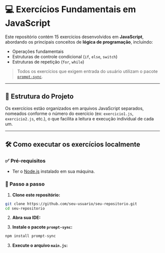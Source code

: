 # 💻 Exercícios Fundamentais em JavaScript

Este repositório contém 15 exercícios desenvolvidos em **JavaScript**, abordando os principais conceitos de **lógica de programação**, incluindo:

- Operações fundamentais
- Estruturas de controle condicional (`if`, `else`, `switch`)
- Estruturas de repetição (`for`, `while`)

> Todos os exercícios que exigem entrada do usuário utilizam o pacote [`prompt-sync`](https://www.npmjs.com/package/prompt-sync).

---

## 📁 Estrutura do Projeto

Os exercícios estão organizados em arquivos JavaScript separados, nomeados conforme o número do exercício (ex: `exercicio1.js`, `exercicio2.js`, etc.), o que facilita a leitura e execução individual de cada um.

---

## 🛠️ Como executar os exercícios localmente

### ✅ Pré-requisitos

- Ter o [Node.js](https://nodejs.org/) instalado em sua máquina.

### 🚀 Passo a passo

1. **Clone este repositório:**

```bash
git clone https://github.com/seu-usuario/seu-repositorio.git
cd seu-repositorio
```

2. **Abra sua IDE:**

3. **Instale o pacote `prompt-sync`:**

```bash
npm install prompt-sync
```

3. **Execute o arquivo `main.js`:**
